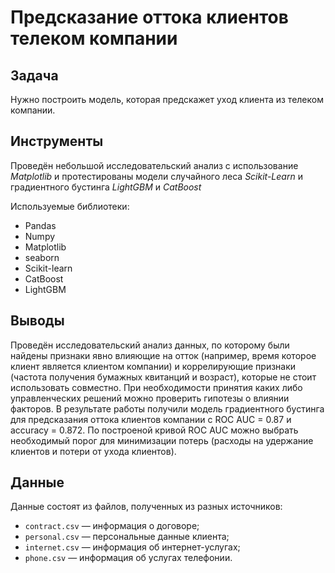 # Предсказание оттока клиентов телеком компании

## Задача

Нужно построить модель, которая предскажет уход клиента из телеком компании.

## Инструменты

Проведён небольшой исследовательский анализ с использование *Matplotlib* и протестированы модели случайного леса *Scikit-Learn* и градиентного бустинга *LightGBM* и *CatBoost*

Используемые библиотеки:
- Pandas
- Numpy
- Matplotlib
- seaborn
- Scikit-learn
- CatBoost
- LightGBM

## Выводы

Проведён исследовательский анализ данных, по которому были найдены признаки явно влияющие на отток (например, время которое клиент является клиентом компании) и коррелирующие признаки (частота получения бумажных квитанций и возраст), которые не стоит использовать совместно. При необходимости принятия каких либо управленческих решений можно проверить гипотезы о влиянии факторов.
В результате работы получили модель градиентного бустинга для предсказания оттока клиентов компании с ROC AUC = 0.87 и accuracy = 0.872. По построеной кривой ROC AUC можно выбрать необходимый порог для минимизации потерь (расходы на удержание клиентов и потери от ухода клиентов).

## Данные

Данные состоят из файлов, полученных из разных источников:

- `contract.csv` — информация о договоре;
- `personal.csv` — персональные данные клиента;
- `internet.csv` — информация об интернет-услугах;
- `phone.csv` — информация об услугах телефонии.